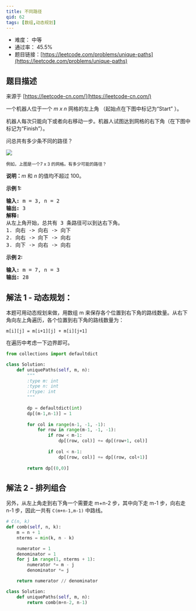 ```yaml
---
title: 不同路径
qid: 62
tags: [数组,动态规划]
---
```



- 难度： 中等
- 通过率： 45.5%
- 题目链接：[https://leetcode.com/problems/unique-paths](https://leetcode.com/problems/unique-paths)


## 题目描述

来源于 [https://leetcode-cn.com/](https://leetcode-cn.com/)

<p>一个机器人位于一个 <em>m x n </em>网格的左上角 （起始点在下图中标记为&ldquo;Start&rdquo; ）。</p>

<p>机器人每次只能向下或者向右移动一步。机器人试图达到网格的右下角（在下图中标记为&ldquo;Finish&rdquo;）。</p>

<p>问总共有多少条不同的路径？</p>

<p><img src="https://assets.leetcode-cn.com/aliyun-lc-upload/uploads/2018/10/22/robot_maze.png"></p>

<p><small>例如，上图是一个7 x 3 的网格。有多少可能的路径？</small></p>

<p><strong>说明：</strong><em>m</em>&nbsp;和 <em>n </em>的值均不超过 100。</p>

<p><strong>示例&nbsp;1:</strong></p>

<pre><strong>输入:</strong> m = 3, n = 2
<strong>输出:</strong> 3
<strong>解释:</strong>
从左上角开始，总共有 3 条路径可以到达右下角。
1. 向右 -&gt; 向右 -&gt; 向下
2. 向右 -&gt; 向下 -&gt; 向右
3. 向下 -&gt; 向右 -&gt; 向右
</pre>

<p><strong>示例&nbsp;2:</strong></p>

<pre><strong>输入:</strong> m = 7, n = 3
<strong>输出:</strong> 28</pre>


## 解法 1 - 动态规划：

本题可用动态规划来做，用数组 m 来保存各个位置到右下角的路线数量。从右下角向左上角遍历，各个位置到右下角的路线数量为：

```
m[i][j] = m[i+1][j] + m[i][j+1]
```

在遍历中考虑一下边界即可。

```python
from collections import defaultdict

class Solution:
    def uniquePaths(self, m, n):
        """
        :type m: int
        :type n: int
        :rtype: int
        """
        
        dp = defaultdict(int)
        dp[(m-1,n-1)] = 1
        
        for col in range(n-1, -1, -1):
            for row in range(m-1, -1, -1):
                if row < m-1:
                    dp[(row, col)] += dp[(row+1, col)]
                
                if col < n-1:
                    dp[(row, col)] += dp[(row, col+1)]
        
        return dp[(0,0)]
```

## 解法 2 - 排列组合

另外，从左上角走到右下角一个需要走 m+n-2 步，其中向下走 m-1 步，向右走 n-1 步，因此一共有 `C(m+n-1,m-1)` 中路线。

```python
# C(n, k)
def comb(self, n, k):
    m = n + 1
    nterms = min(k, n - k)

    numerator = 1
    denominator = 1
    for j in range(1, nterms + 1):
        numerator *= m - j
        denominator *= j

    return numerator // denominator

class Solution:
    def uniquePaths(self, m, n):
        return comb(m+n-2, n-1)
```